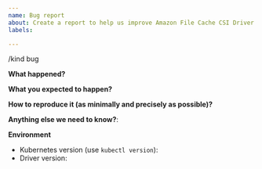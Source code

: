 ```yaml
---
name: Bug report
about: Create a report to help us improve Amazon File Cache CSI Driver
labels: 

---
```


/kind bug

**What happened?**

**What you expected to happen?**

**How to reproduce it (as minimally and precisely as possible)?**

**Anything else we need to know?**:

**Environment**
- Kubernetes version (use `kubectl version`):
- Driver version:
